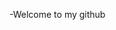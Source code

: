 -Welcome to my github

<!---
MukwevhoT/MukwevhoT is a ✨ special ✨ repository because its `README.md` (this file) appears on your GitHub profile.
You can click the Preview link to take a look at your changes.
--->
